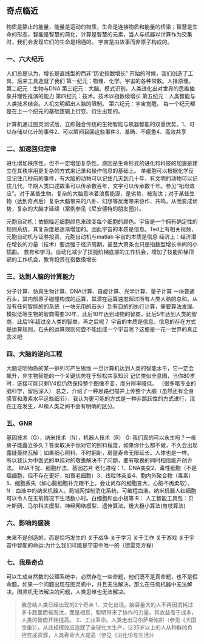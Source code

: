 ## 奇点临近
物质是静止的能量，能量是运动的物质，生命是连接物质和能量的桥梁；智慧是生命的形态，智能是智慧的简化，计算是智慧的元素，当人与机器以计算作为交集时，我们会发现它们的生命是相通的。
宇宙是由故事而非原子构成的。
### 一、六大纪元
人们总是认为，增长是直线型的而非“历史指数增长”
开始的时候，我们创造了工具，后来工具造就了我们
第一纪元：物理、化学。宇宙的各种常数。人择原理。
第二纪元：生物与DNA
第三纪元：大脑。模式识别。人类进化出对世界的思维抽象并理性推演的能力
第四纪元：技术。技术以指数级增长
第五纪元：人类智能与人类技术结合。人机文明超出人脑的限制。
第六纪元：宇宙觉醒。
每一个纪元都是在上一个纪元的基础逻辑上衍变、衍生出现的。

计算机通过图灵测试后，立即融合传统的生物智能与机器智能的双重优势。1、可以存储以亿计的事件2、可以瞬间召回这些事件3、准确、不疲惫4、高效共享
### 二、加速回归定律
进化增加秩序性，但不一定增加复杂性。原因是生命形式的进化和科技的加速是建立在其秩序用更复杂的方式来记录和操作信息的基础上。
单细胞可以根据化学反应记住几秒前的事件，有大脑的动物可以记住几天到几十年，有文明的动物可以记住几代。早期人类口述故事可以传承数百年，文字可以传承数千年。参见“祖母效应”。对于某些生物，复杂的大脑意味着浪费能源，是劣势，被淘汰；对于某些生物（达到奇点后）复杂大脑带来的八卦、幻想等反而带来协作、共鸣，从而变成优势，复杂的大脑才延续（案例参见《尼安德特的朋友圈》）。

元胞自动机：依据临近细胞颜色来改变每个细胞的颜色。宇宙是一个拥有确定性的规则系统，其复杂度是逐渐增加的。因此宇宙的本质是信息。Ted上有相关视频，元胞自动机与证券投资，元胞自动机与matlab
宇宙的本质是信息
经济上：经济潜在增长的力量（技术）要远强于经济周期，甚至大萧条也只是指数型增长中间的小插曲。
教育和学习。自动化减少了技能阶梯底部的工作机会，增加了技能阶梯顶部的工作机会，教育投资在指数级增长
### 三、达到人脑的计算能力
分子计算、仿真生物计算、DNA计算、自旋计算、光学计算、量子计算
一块普通石头，其内部原子碰撞构成的运算，其潜在运算速度超过所有人类大脑的总和。从没有任何智能的的系统（一块无用的石头）到有目的的执行计算，需要算法发展。模拟低等生物的智商需要30年，此后10年达到动物的智商，此后5年达到人类的智商，此后1年超过全人类的智商。再之后呢？
宇宙的本质是信息，信息的存在方式是运算规则，石头的运算规则何尝不能组成一个宇宙呢？这便是一花一世界的真正含义吧
### 四、大脑的逆向工程
大脑证明物质的某一排列可产生思维
一旦计算机达到人类的智能水平，它一定会飙升，非生物智能的一个关键优势在于轻松共享知识
记忆类似全息图，当你80岁时，链接可能只剩1/4但仍然保持整个图像不变，而分辨率降低。
（很多略专业的脑科学，留后深入）
总之，介绍了一种思路扫描并上传整个大脑（虽然还有全身感官和激素水平这些细节），我认为更可能的方式是一种非跳跃性的方式进行，现在正在发生，AI和人类之间不会有明确的区分。

### 五、GNR
基因技术（G），纳米技术（N），机器人技术（R）
G:
我们真的可以永生吗？一栋房子能矗立多久？答案取决于你对它的照料程度，如果你什么都不做，不久会出现露缝最终瓦解；如果细心照料，不时翻新，房屋寿命无限延长。人体也是一样。
所以我认为中医式的单纯对的敬畏解决不了问题，要有敬畏的同时相信能开创方法。
RNA干扰、细胞疗法、基因芯片
老化进程：1、DNA突变2、毒性细胞（不是癌细胞，但不存在更好，如衰老细胞）3、线粒体突变4、胞内外聚合物（毒素）5、细胞丢失（如心脏细胞补充跟不上，会让尚存的细胞变大，心脏不再柔软）。
N：血液中的纳米机器人。局域网控制消化系统。可编程血液。纳米机器人红细胞可以令人在无氧情况下生活数小时。白细胞和血小板等
R：
人工智能工具包：贝叶斯网、马尔科夫模型、神经网络模型、遗传算法。极大极小算法(剪枝算法)
### 六、影响的盛装
未来不是创造的，而是恰巧发生的
关于战争 关于学习 关于工作 关于游戏
关于宇宙中智能的命运:为什么我们可能是宇宙中唯一的（德雷克方程）
### 七、我是奇点
可以生成自然数的公理系统中，必然存在一些命题，他们既不是真命题，也不是假命题。如果一个问题出现在图灵机中，并且无法解决，那么在任何机器中无法解决。图灵机无法解决的问题，人类思维也无法解决。
>我总结人类已经出现的2个奇点
1、文化出现。脑容量大的人不再因消耗过多卡路里而被淘汰，而是相反，聪明带来了协作的力量，其收益高于成本，人类的智商开始提高。
2、工业革命。人类走出马尔萨斯陷阱（参见《大国空巢》），从此规模效应造就了全球化大生产，让35岁以上的人从种群的负担变成资源，人类寿命大大提高（参见《进化论与生活》）
